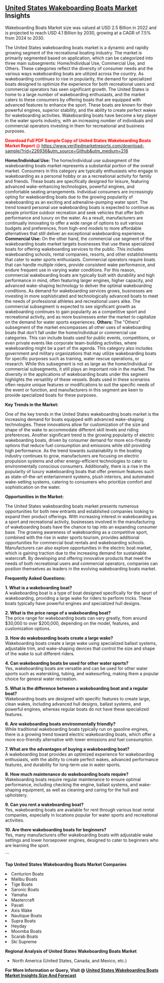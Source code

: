 <h2><a href="https://www.verifiedmarketreports.com/download-sample/?rid=226936&amp;utm_source=Github&amp;utm_medium=218" target="_blank">United States Wakeboarding Boats Market</a> Insights</h2><p>Wakeboarding Boats Market size was valued at USD 2.5 Billion in 2022 and is projected to reach USD 4.1 Billion by 2030, growing at a CAGR of 7.5% from 2024 to 2030.</p><p> <p>The United States wakeboarding boats market is a dynamic and rapidly growing segment of the recreational boating industry. The market is primarily segmented based on application, which can be categorized into three main subsegments: Home/Individual Use, Commercial Use, and Others. These categories reflect the diversity of consumer needs and the various ways wakeboarding boats are utilized across the country. As wakeboarding continues to rise in popularity, the demand for specialized boats designed to optimize the experience for both recreational users and commercial operators has seen significant growth. The United States is home to a large number of wakeboarding enthusiasts, and the market caters to these consumers by offering boats that are equipped with advanced features to enhance the sport. These boats are known for their powerful engines, superior stability, and the ability to create perfect wakes for wakeboarding activities. Wakeboarding boats have become a key player in the water sports industry, with an increasing number of individuals and commercial operators investing in them for recreational and business purposes. <p><span class=""><span style="color: #ff0000;"><strong>Download Full PDF Sample Copy of United States Wakeboarding Boats Market Report</strong> @ </span><a href="https://www.verifiedmarketreports.com/download-sample/?rid=226936&amp;utm_source=Github&amp;utm_medium=218" target="_blank">https://www.verifiedmarketreports.com/download-sample/?rid=226936&amp;utm_source=Github&amp;utm_medium=218</a></span></p></p> <p><strong>Home/Individual Use:</strong> The home/individual use subsegment of the wakeboarding boats market represents a substantial portion of the overall market. Consumers in this category are typically enthusiasts who engage in wakeboarding as a personal hobby or as a recreational activity for family and friends. These boats are specifically designed for leisure, featuring advanced wake-enhancing technologies, powerful engines, and comfortable seating arrangements. Individual consumers are increasingly opting for wakeboarding boats due to the growing popularity of wakeboarding as an exciting and adrenaline-pumping water sport. The trend toward personal use wakeboarding boats is expected to continue as people prioritize outdoor recreation and seek vehicles that offer both performance and luxury on the water. As a result, manufacturers are continually innovating to offer a wide range of options to suit various budgets and preferences, from high-end models to more affordable alternatives that still deliver an exceptional wakeboarding experience. <strong>Commercial Use:</strong> On the other hand, the commercial use segment of the wakeboarding boats market targets businesses that use these specialized boats for offering wakeboarding services to the public. This includes wakeboarding schools, rental companies, resorts, and other establishments that cater to water sports enthusiasts. Commercial operators require boats that can handle multiple riders, provide consistent wake performance, and endure frequent use in varying water conditions. For this reason, commercial wakeboarding boats are typically built with durability and high performance in mind, often featuring larger engines, higher capacity, and advanced wake-shaping technology to deliver the optimal wakeboarding conditions. As demand for wakeboarding services grows, businesses are investing in more sophisticated and technologically advanced boats to meet the needs of professional athletes and recreational users alike. The commercial subsegment is expected to see significant growth as wakeboarding continues to gain popularity as a competitive sport and recreational activity, and as more businesses enter the market to capitalize on the demand for water sports experiences. <strong>Others:</strong> The "Others" subsegment of the market encompasses all other uses of wakeboarding boats that don't fall under the home/individual or commercial use categories. This can include boats used for public events, competitions, or even private events like corporate team-building activities, where wakeboarding might be a part of the agenda. This category also includes government and military organizations that may utilize wakeboarding boats for specific purposes such as training, water rescue operations, or research. While this subsegment is not as large as the home/individual or commercial subsegments, it still plays an important role in the market. The diversity in the applications of wakeboarding boats under this segment highlights the versatility of these vessels. Boats used in these scenarios often require unique features or modifications to suit the specific needs of the event or function, and manufacturers in this segment are keen to provide specialized boats for these purposes. <p><strong>Key Trends in the Market:</strong></p> <p>One of the key trends in the United States wakeboarding boats market is the increasing demand for boats equipped with advanced wake-shaping technologies. These innovations allow for customization of the size and shape of the wake to accommodate different skill levels and riding preferences. Another significant trend is the growing popularity of electric wakeboarding boats, driven by consumer demand for more eco-friendly options that reduce fuel consumption and emissions while still providing high performance. As the trend towards sustainability in the boating industry continues to grow, manufacturers are focusing on electric propulsion systems and other energy-efficient technologies to cater to environmentally conscious consumers. Additionally, there is a rise in the popularity of luxury wakeboarding boats that offer premium features such as state-of-the-art entertainment systems, plush interiors, and automated wake-setting systems, catering to consumers who prioritize comfort and sophistication on the water. <p><strong>Opportunities in the Market:</strong></p> <p>The United States wakeboarding boats market presents numerous opportunities for both new entrants and established companies looking to expand their product offerings. With increasing interest in wakeboarding as a sport and recreational activity, businesses involved in the manufacturing of wakeboarding boats have the chance to tap into an expanding consumer base. The growing awareness of wakeboarding as a competitive sport, combined with the rise in water sports tourism, provides additional opportunities for commercial boat rentals and wakeboarding schools. Manufacturers can also explore opportunities in the electric boat market, which is gaining traction due to the increasing demand for sustainable watercraft. By developing and offering innovative products that meet the needs of both recreational users and commercial operators, companies can position themselves as leaders in the evolving wakeboarding boats market. <p><strong>Frequently Asked Questions:</strong></p> <p><strong>1. What is a wakeboarding boat?</strong><br> A wakeboarding boat is a type of boat designed specifically for the sport of wakeboarding, providing a large wake for riders to perform tricks. These boats typically have powerful engines and specialized hull designs.</p> <p><strong>2. What is the price range of a wakeboarding boat?</strong><br> The price range for wakeboarding boats can vary greatly, from around $30,000 to over $200,000, depending on the model, features, and customization options.</p> <p><strong>3. How do wakeboarding boats create a large wake?</strong><br> Wakeboarding boats create a large wake using specialized ballast systems, adjustable trim, and wake-shaping devices that control the size and shape of the wake to suit different riders.</p> <p><strong>4. Can wakeboarding boats be used for other water sports?</strong><br> Yes, wakeboarding boats are versatile and can be used for other water sports such as waterskiing, tubing, and wakesurfing, making them a popular choice for general water recreation.</p> <p><strong>5. What is the difference between a wakeboarding boat and a regular boat?</strong><br> Wakeboarding boats are designed with specific features to create large, clean wakes, including advanced hull designs, ballast systems, and powerful engines, whereas regular boats do not have these specialized features.</p> <p><strong>6. Are wakeboarding boats environmentally friendly?</strong><br> While traditional wakeboarding boats typically run on gasoline engines, there is a growing trend toward electric wakeboarding boats, which offer a more eco-friendly alternative with lower emissions and fuel consumption.</p> <p><strong>7. What are the advantages of buying a wakeboarding boat?</strong><br> A wakeboarding boat provides an optimized experience for wakeboarding enthusiasts, with the ability to create perfect wakes, advanced performance features, and durability for long-term use in water sports.</p> <p><strong>8. How much maintenance do wakeboarding boats require?</strong><br> Wakeboarding boats require regular maintenance to ensure optimal performance, including checking the engine, ballast systems, and wake-shaping equipment, as well as cleaning and caring for the hull and upholstery.</p> <p><strong>9. Can you rent a wakeboarding boat?</strong><br> Yes, wakeboarding boats are available for rent through various boat rental companies, especially in locations popular for water sports and recreational activities.</p> <p><strong>10. Are there wakeboarding boats for beginners?</strong><br> Yes, many manufacturers offer wakeboarding boats with adjustable wake settings and lower horsepower engines, designed to cater to beginners who are learning the sport.</p> ```</p><p><strong>Top United States Wakeboarding Boats Market Companies</strong></p><div data-test-id=""><p><li>Centurion Boats</li><li> Malibu Boats</li><li> Tige Boats</li><li> Saronic Boats</li><li> Yamaha</li><li> Mastercraft</li><li> Pavati</li><li> Axis Wake</li><li> Nautique Boats</li><li> Supra Boats</li><li> Heyday</li><li> Moomba Boats</li><li> Scarab Boats</li><li> Ski Supreme</li></p><div><strong>Regional Analysis of&nbsp;United States Wakeboarding Boats Market</strong></div><ul><li dir="ltr"><p dir="ltr">North America&nbsp;(United States, Canada, and Mexico, etc.)</p></li></ul><p><strong>For More Information or Query, Visit @&nbsp;</strong><strong><a href="https://www.verifiedmarketreports.com/product/wakeboarding-boats-market/?utm_source=Github&amp;utm_medium=218" target="_blank">United States Wakeboarding Boats Market Insights Size And Forecast</a></strong></p></div>
